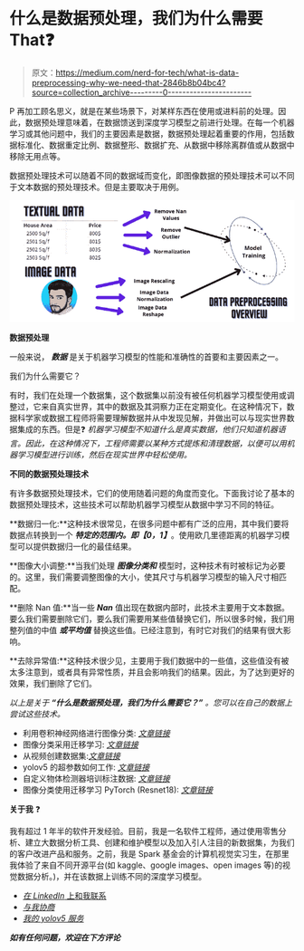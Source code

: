 # 什么是数据预处理，我们为什么需要 That❓

> 原文：<https://medium.com/nerd-for-tech/what-is-data-preprocessing-why-we-need-that-2846b8b04bc4?source=collection_archive---------0----------------------->

P 再加工顾名思义，就是在某些场景下，对某样东西在使用或进料前的处理。因此，数据预处理意味着，在数据馈送到深度学习模型之前进行处理。在每一个机器学习或其他问题中，我们的主要因素是数据，数据预处理起着重要的作用，包括数据标准化、数据重定比例、数据整形、数据扩充、从数据中移除离群值或从数据中移除无用点等。

数据预处理技术可以随着不同的数据域而变化，即图像数据的预处理技术可以不同于文本数据的预处理技术。但是主要取决于用例。

![](img/e72c5902026c59efd1ab0e442b97c655.png)

**数据预处理**

一般来说， ***数据*** 是关于机器学习模型的性能和准确性的首要和主要因素之一。

我们为什么需要它？

有时，我们在处理一个数据集，这个数据集以前没有被任何机器学习模型使用或调整过，它来自真实世界，其中的数据及其洞察力正在定期变化。在这种情况下，数据科学家或数据工程师将需要理解数据并从中发现见解，并做出可以与现实世界数据集成的东西。但是❓
*机器学习模型不知道什么是真实数据，他们只知道机器语言。因此，在这种情况下，工程师需要以某种方式提炼和清理数据，以便可以用机器学习模型进行训练，然后在现实世界中轻松使用。*

**不同的数据预处理技术**

有许多数据预处理技术，它们的使用随着问题的角度而变化。下面我讨论了基本的数据预处理技术，这些技术可以帮助机器学习模型从数据中学习不同的特征。

**数据归一化:**这种技术很常见，在很多问题中都有广泛的应用，其中我们要将数据点转换到一个 ***特定的范围内。即【0，1】***。使用欧几里德距离的机器学习模型可以提供数据归一化的最佳结果。

**图像大小调整:**当我们处理 ***图像分类和*** 模型时，这种技术有时被标记为必要的。这里，我们需要调整图像的大小，使其尺寸与机器学习模型的输入尺寸相匹配。

**删除 Nan 值:**当一些 ***Nan*** 值出现在数据内部时，此技术主要用于文本数据。要么我们需要删除它们，要么我们需要用某些值替换它们，所以很多时候，我们用整列值的中值 ***或平均值*** 替换这些值。已经注意到，有时它对我们的结果有很大影响。

**去除异常值:**这种技术很少见，主要用于我们数据中的一些值，这些值没有被太多注意到，或者具有异常性质，并且会影响我们的结果。因此，为了达到更好的效果，我们删除了它们。

*以上是关于* ***“什么是数据预处理，我们为什么需要它？”*** *。您可以在自己的数据上尝试这些技术。*

*   利用卷积神经网络进行图像分类: [*文章链接*](/nerd-for-tech/image-classification-using-transfer-learning-vgg-16-2dc2221be34c)
*   图像分类采用迁移学习: [*文章链接*](/nerd-for-tech/image-classification-using-transfer-learning-vgg-16-2dc2221be34c)
*   从视频创建数据集:[*文章链接*](/nerd-for-tech/extraction-of-frames-from-a-single-video-2b9fdd901208)
*   yolov5 的超参数如何工作: [*文章链接*](/nerd-for-tech/how-hyperparameters-of-yolov5-works-ec4d25f311a2)
*   自定义物体检测器培训标注数据: [*文章链接*](/nerd-for-tech/labeling-data-for-object-detection-yolo-5a4fa4f05844)
*   图像分类使用迁移学习 PyTorch (Resnet18): [*文章链接*](/nerd-for-tech/image-classification-using-transfer-learning-pytorch-resnet18-32b642148cbe)

**关于我** ❓

我有超过 1 年半的软件开发经验。目前，我是一名软件工程师，通过使用零售分析、建立大数据分析工具、创建和维护模型以及加入引人注目的新数据集，为我们的客户改进产品和服务。之前，我是 Spark 基金会的计算机视觉实习生，在那里我体验了来自不同开源平台(如 kaggle、google images、open images 等)的视觉数据分析。)，并在该数据上训练不同的深度学习模型。

*   [*在 LinkedIn* 上和我联系](https://www.linkedin.com/in/muhammadrizwanmunawar/)
*   [*与我协商*](https://www.upwork.com/services/product/consultation-1477666319161577472?ref=project_share)
*   [*我的 yolov5 服务*](https://www.upwork.com/services/product/you-will-get-image-classification-projects-using-machine-learning-with-python-1323963101029052416?ref=project_share)

***如有任何问题，欢迎在下方评论***